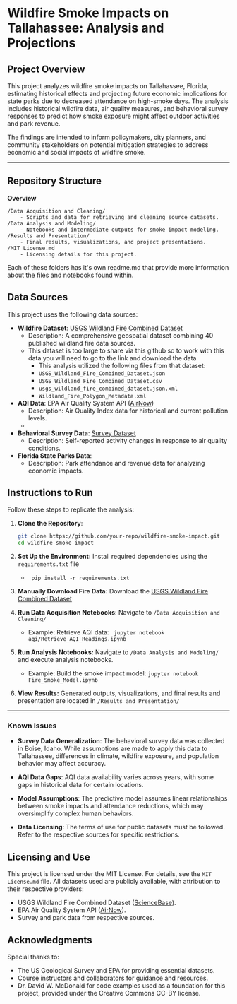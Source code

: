 # Wildfire Smoke Impacts on Tallahassee: Analysis and Projections

## Project Overview

This project analyzes wildfire smoke impacts on Tallahassee, Florida, estimating historical effects and projecting future economic implications for state parks due to decreased attendance on high-smoke days. The analysis includes historical wildfire data, air quality measures, and behavioral survey responses to predict how smoke exposure might affect outdoor activities and park revenue.

The findings are intended to inform policymakers, city planners, and community stakeholders on potential mitigation strategies to address economic and social impacts of wildfire smoke.

---

## Repository Structure

**Overview**

```plaintext
/Data Acquisition and Cleaning/
    - Scripts and data for retrieving and cleaning source datasets.
/Data Analysis and Modeling/
    - Notebooks and intermediate outputs for smoke impact modeling.
/Results and Presentation/
    - Final results, visualizations, and project presentations.
/MIT License.md
    - Licensing details for this project.
```
Each of these folders has it's own readme.md that provide more information about the files and notebooks found within.

## Data Sources
This project uses the following data sources:
- **Wildfire Dataset**: [USGS Wildland Fire Combined Dataset](https://www.sciencebase.gov/catalog/item/61aa537dd34eb622f699df81)
  - Description: A comprehensive geospatial dataset combining 40 published wildland fire data sources.
  - This dataset is too large to share via this github so to work with this data you will need to go to the link and download the data
      - This analysis utilized the following files from that dataset:
      - `USGS_Wildland_Fire_Combined_Dataset.json`
      - `USGS_Wildland_Fire_Combined_Dataset.csv`
      - `usgs_wildland_fire_combined_dataset.json.xml`
      - `Wildland_Fire_Polygon_Metadata.xml`
- **AQI Data**: EPA Air Quality System API ([AirNow](https://www.airnow.gov/))
  - Description: Air Quality Index data for historical and current pollution levels.
  - 
- **Behavioral Survey Data**: [Survey Dataset](link-placeholder)
  - Description: Self-reported activity changes in response to air quality conditions.
- **Florida State Parks Data**:
  - Description: Park attendance and revenue data for analyzing economic impacts.

 ## Instructions to Run

Follow these steps to replicate the analysis:

1. **Clone the Repository**:
   ```bash
   git clone https://github.com/your-repo/wildfire-smoke-impact.git
   cd wildfire-smoke-impact
   ```

2. **Set Up the Environment:** Install required dependencies using the `requirements.txt` file
   - ` pip install -r requirements.txt`

3. **Manually Download Fire Data:** Download the [USGS Wildland Fire Combined Dataset](https://www.sciencebase.gov/catalog/item/61aa537dd34eb622f699df81)

4. **Run Data Acquisition Notebooks**: Navigate to `/Data Acquisition and Cleaning/`
   - Example: Retrieve AQI data:
    ` jupyter notebook aqi/Retrieve_AQI_Readings.ipynb`
  
5. **Run Analysis Notebooks:** Navigate to `/Data Analysis and Modeling/` and execute analysis notebooks.
    - Example: Build the smoke impact model:
   `jupyter notebook Fire_Smoke_Model.ipynb`

6. **View Results:** Generated outputs, visualizations, and final results and presentation are located in `/Results and Presentation/`


---

### **Known Issues**

- **Survey Data Generalization**:
  The behavioral survey data was collected in Boise, Idaho. While assumptions are made to apply this data to Tallahassee, differences in climate, wildfire exposure, and population behavior may affect accuracy.

- **AQI Data Gaps**:
  AQI data availability varies across years, with some gaps in historical data for certain locations.

- **Model Assumptions**:
  The predictive model assumes linear relationships between smoke impacts and attendance reductions, which may oversimplify complex human behaviors.

- **Data Licensing**:
  The terms of use for public datasets must be followed. Refer to the respective sources for specific restrictions.


## Licensing and Use

This project is licensed under the MIT License. For details, see the `MIT License.md` file. All datasets used are publicly available, with attribution to their respective providers:
- USGS Wildland Fire Combined Dataset ([ScienceBase](https://www.sciencebase.gov/catalog/item/61aa537dd34eb622f699df81)).
- EPA Air Quality System API ([AirNow](https://www.airnow.gov/)).
- Survey and park data from respective sources.

## Acknowledgments

Special thanks to:
- The US Geological Survey and EPA for providing essential datasets.
- Course instructors and collaborators for guidance and resources.
- Dr. David W. McDonald for code examples used as a foundation for this project, provided under the Creative Commons CC-BY license.
